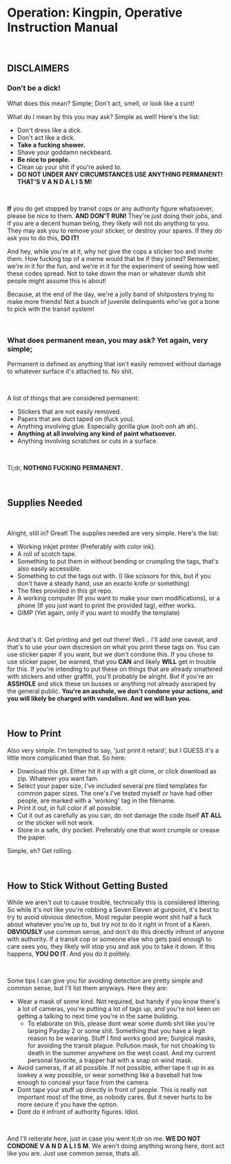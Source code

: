 # Operation: Kingpin, Operative Instruction Manual

&nbsp;
&nbsp;
&nbsp;

## **DISCLAIMERS**

###    Don’t be a dick!
What does this mean? Simple; Don't act, smell, or look like a cunt!
&nbsp;

What do I mean by this you may ask? Simple as well! Here's the list:

* Don't dress like a dick.
* Don't act like a dick.
* **Take a fucking shower.**
* Shave your goddamn neckbeard.
* **Be nice to people.**
* Clean up your shit if you're asked to.
* **DO NOT UNDER ANY CIRCUMSTANCES USE ANYTHING PERMANENT! THAT'S V A N D A L I S M!**

&nbsp;
&nbsp;
&nbsp;

**If** you do get stopped by transit cops or any authority figure whatsoever, please be nice to them. **AND DON'T RUN!** They're just doing their jobs, and if you are a decent human being, they likely will not do anything to you. They may ask you to remove your sticker, or destroy your spares. If they do ask you to do this, **DO IT!**

And hey, while you're at it, why not give the cops a sticker too and invite them. How fucking top of a meme would that be if they joined? Remember, we're in it for the fun, and we're in it for the experiment of seeing how well these codes spread. Not to take down the man or whatever dumb shit people might assume this is about!

Because, at the end of the day, we're a jolly band of shitposters trying to make more friends! Not a bunch of juvenile delinquents who've got a bone to pick with the transit system!

&nbsp;
&nbsp;
&nbsp;

### What does permanent mean, you may ask? Yet again, very simple;
Permanent is defined as anything that isn't easily removed without damage to whatever surface it's attached to. No shit.

&nbsp;

  A list of things that are considered permanent:
  * Stickers that are not easily removed.
  * Papers that are duct taped on (fuck you).
  * Anything involving glue. Especially gorilla glue (ooh ooh ah ah).
  * **Anything at all involving any kind of paint whatsoever.**
  * Anything involving scratches or cuts in a surface.

  &nbsp;

  Tl;dr, **NOTHING FUCKING PERMANENT.**

  &nbsp;
  &nbsp;
  &nbsp;

## Supplies Needed

&nbsp;

Alright, still in? Great! The supplies needed are very simple. Here's the list:

* Working inkjet printer (Preferably with color ink).
* A roll of scotch tape.
* Something to put them in without bending or crumpling the tags, that's also easily accessible.
* Something to cut the tags out with. (I like scissors for this, but if you don't have a steady hand, use an exacto knife or something)
* The files provided in this git repo.
* A working computer (If you want to make your own modifications), or a phone (If you just want to print the provided tag), either works.
* GIMP (Yet again, only if you want to modify the template)

&nbsp;

And that's it. Get printing and get out there! Well... I'll add one caveat, and that's to use your own discresion on what you print these tags on. You can use sticker paper if you want, but we don't condone this. If you chose to use sticker paper, be warned, that you **CAN** and likely **WILL** get in trouble for this. If you're intending to put these on things that are already smattered with stickers and other graffiti, you'll probably be alright. But if you're an **ASSHOLE** and stick these on busses or anything not already assraped by the general public. **You're an asshole, we don't condone your actions, and you will likely be charged with vandalism. And we will ban you.**

&nbsp;
&nbsp;
&nbsp;

## How to Print

Also very simple. I'm tempted to say, 'just print it retard', but I GUESS it's a little more complicated than that. So here:

* Download this git. Either hit it up with a git clone, or click download as zip. Whatever you want fam.
* Select your paper size, I've included several pre tiled templates for common paper sizes. The one's I've tested myself or have had other people, are marked with a 'working' tag in the filename.
* Print it out, in full color if all possible.
* Cut it out as carefully as you can, do not damage the code itself **AT ALL** or the sticker will not work.
* Store in a safe, dry pocket. Preferably one that wont crumple or crease the paper.

Simple, eh? Get rolling.

&nbsp;
&nbsp;
&nbsp;

## How to Stick Without Getting Busted

While we aren't out to cause trouble, technically this is considered littering. So while it's not like you're robbing a Seven Eleven at gunpoint, it's best to try to avoid obvious detection. Most regular people wont shit half a fuck about whatever you're up to, but try not to do it right in front of a Karen. **OBVIOUSLY** use common sense, and don't do this directly infront of anyone with authority. If a transit cop or someone else who gets paid enough to care sees you, they likely will stop you and ask you to take it down. If this happens, **YOU DO IT**. And you do it politely.

&nbsp;

Some tips I can give you for avoiding detection are pretty simple and common sense, but I'll list them anyways. Here they are: 

* Wear a mask of some kind. Not required, but handy if you know there's a lot of cameras, you're putting a lot of tags up, and you're not keen on getting a talking to next time you're in the same building.
  * To elaborate on this, please dont wear some dumb shit like you're larping Payday 2 or some shit. Something that you have a legit reason to be wearing. Stuff I find works good are; Surgical masks, for avoiding the transit plague. Pollution mask, for not choaking to death in the summer anywhere on the west coast. And my current personal favorite, a trapper hat with a snap on wind mask.
* Avoid cameras, if at all possible. If not possible, either tape it up in as lowkey a way possible, or wear something like a baseball hat low enough to conceal your face from the camera.
* Dont tape your stuff up directly in front of people. This is really not important most of the time, as nobody cares. But it never hurts to be more secure if you have the option.
* Dont do it infront of authority figures. Idiot.

&nbsp;

And I'll reiterate here, just in case you went tl;dr on me. **WE DO NOT CONDONE V A N D A L I S M.** We aren't doing anything wrong here, dont act like you are. Just use common sense, thats all.